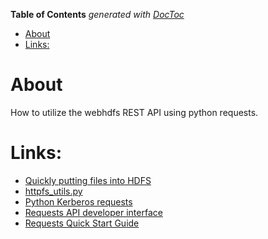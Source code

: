 <!-- START doctoc generated TOC please keep comment here to allow auto update -->
<!-- DON'T EDIT THIS SECTION, INSTEAD RE-RUN doctoc TO UPDATE -->
**Table of Contents**  *generated with [DocToc](https://github.com/thlorenz/doctoc)*

- [About](#about)
- [Links:](#links)

<!-- END doctoc generated TOC please keep comment here to allow auto update -->

# About

How to utilize the webhdfs REST API using python requests.

# Links:

* [Quickly putting files into HDFS](http://code.jasonbhill.com/python/quickly-putting-files-into-hdfs/)
* [httpfs_utils.py](https://github.com/hilljb/httpfs_utils/blob/master/httpfs_utils.py)
* [Python Kerberos requests](http://python-notes.curiousefficiency.org/en/latest/python_kerberos.html)
* [Requests API developer interface](http://docs.python-requests.org/en/master/api/)
* [Requests Quick Start Guide](http://docs.python-requests.org/en/master/user/quickstart/)
